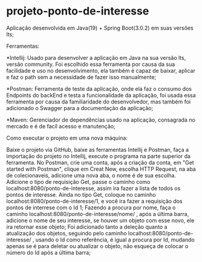 # projeto-ponto-de-interesse

Aplicação desenvolvida em Java(19) + Spring Boot(3.0.2) em suas versões lts;

Ferramentas:

*Intellij: Usado para desenvolver a aplicação em Java na sua versão lts, versão community.
Foi escolhido essa ferramenta por causa da sua facilidade e uso no desenvolvimento, ela também é capaz de baixar, aplicar e faz
o path sem a necessidade de fazer isso manualmente;

*Postman: Ferramenta de teste da aplicação, onde ela faz o consumo dos Endpoints do backEnd e testa a funcionalidade da aplicação,
foi usada essa ferramenta por causa da familiaridade do desenvolvedor, mas também foi adicionado o Swagger para a documentação da aplicação;

*Maven: Gerenciador de dependências usado na aplicação, consagrada no mercado e é de facíl acesso e manutenção; 

Como executar o projeto em uma nova máquina:

Baixe o projeto via GitHub, baixe as ferramentas Intellij e Postman, faça a importação do projeto no Intellij, execute o programa na parte superior da ferramenta.
No Postman, crie uma conta, após a criação da conta, em "Get started with Postman", clique em Creat New, escolha HTTP Request,
na aba de colecionaveis, adicione uma nova aba, o nome é de sua escolha.
Adicione o tipo de requisição Get, passe o caminho como localhost:8080/ponto-de-interesse, assim ira fazer a lista de todos os pontos de interesse.
Ainda no tipo Get, coloque no caminho localhost:8080/ponto-de-interesse/1, e você ira fazer a requisição dos pontos de interrese com o Id 1;
Fazendo a procura por nome, faça o caminho localhost:8080/ponto-de-interesse/nome/ , após a última barra, adicione o nome de seu interesse,
se houver um objeto com esse novo, ele ira retornar esse objeto;
Foi adicionado tanto a deleção quanto a atualização dos objetos, seguindo pelo caminho localhost:8080/ponto-de-interesse/ , usando o Id como referência,
é igual a procura por Id, mudando apenas se é para deletar ou atualizar o objeto, não esqueça de colocar o número do Id após a última barra;
